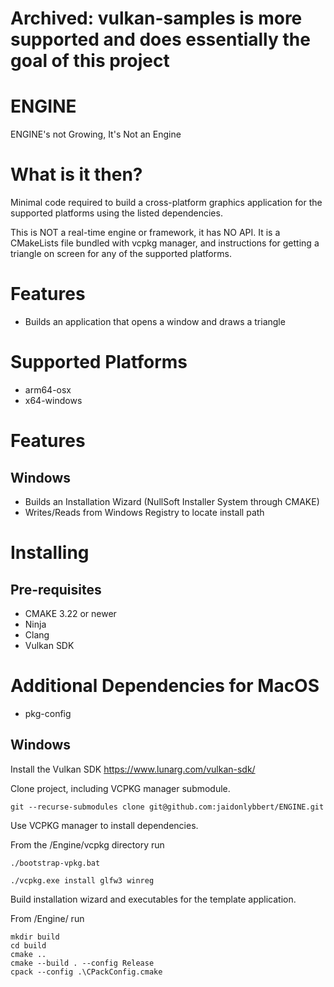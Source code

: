 # Archived: vulkan-samples is more supported and does essentially the goal of this project

# ENGINE
ENGINE's not Growing, It's Not an Engine

# What is it then?
Minimal code required to build a cross-platform graphics application for the supported platforms using the listed dependencies.

This is NOT a real-time engine or framework, it has NO API. It is a CMakeLists file bundled with vcpkg manager, and instructions for getting a triangle on screen for any of the supported platforms.

# Features
- Builds an application that opens a window and draws a triangle

# Supported Platforms
- arm64-osx
- x64-windows

# Features
## Windows
- Builds an Installation Wizard (NullSoft Installer System through CMAKE)
- Writes/Reads from Windows Registry to locate install path

# Installing
## Pre-requisites
- CMAKE 3.22 or newer
- Ninja
- Clang
- Vulkan SDK

# Additional Dependencies for MacOS
- pkg-config

## Windows

Install the Vulkan SDK https://www.lunarg.com/vulkan-sdk/

Clone project, including VCPKG manager submodule.
```
git --recurse-submodules clone git@github.com:jaidonlybbert/ENGINE.git
```

Use VCPKG manager to install dependencies.

From the /Engine/vcpkg directory run

```
./bootstrap-vpkg.bat

./vcpkg.exe install glfw3 winreg
```

Build installation wizard and executables for the template application.

From /Engine/ run

```
mkdir build
cd build
cmake ..
cmake --build . --config Release
cpack --config .\CPackConfig.cmake
```
